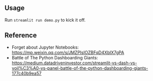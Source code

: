 
## Usage
Run `streamlit run demo.py` to kick it off.


## Reference
- Forget about Jupyter Notebooks: https://mp.weixin.qq.com/s/JMZPIsIOZBFqD4XbIX7gPA
- Battle of The Python Dashboarding Giants: https://medium.datadriveninvestor.com/streamlit-vs-dash-vs-voil%C3%A0-vs-panel-battle-of-the-python-dashboarding-giants-177c40b9ea57
